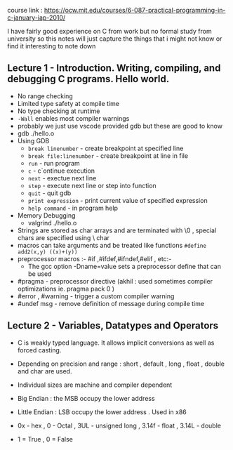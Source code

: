 course link : https://ocw.mit.edu/courses/6-087-practical-programming-in-c-january-iap-2010/

I have fairly good experience on C from work but no formal study from university so this notes will just capture the things that i might not know or find it interesting to note down 

## Lecture 1 - Introduction. Writing, compiling, and debugging C programs. Hello world.

- No range checking 
- Limited type safety at compile time 
- No type checking at runtime 
- `-Wall` enables most compiler warnings 
- probably we just use vscode provided gdb but these are good to know
- gdb ./hello.o
- Using GDB 
    - `break linenumber` - create breakpoint at specified line 
    - `break file:linenumber` - create breakpoint at line in file 
    - `run` - run program 
    - `c` - c`ontinue execution 
    - `next` - exectue next line 
    - `step` - execute next line or step into function 
    - `quit` - quit gdb
    - `print expression` - print current value of specified expression 
    - `help command` - in program help 
- Memory Debugging 
    - valgrind ./hello.o
- Strings are stored as char arrays and are terminated with \0 , special chars are specified using \ char
- macros can take arguments and be treated like functions `#define add2(x,y) ((x)+(y))`
- preprocessor macros :- #if ,#ifdef,#ifndef,#elif , etc:- 
    - The gcc option -Dname=value sets a preprocessor define that can be used  
- #pragma - preprocessor directive (akhil : used sometimes compiler optimizations ie. pragma pack 0 )
- #error , #warning - trigger a custom compiler warning 
- #undef msg - remove definition of message during compile time

## Lecture 2 - Variables, Datatypes and Operators
- C is weakly typed language. It allows implicit conversions as well as forced casting. 
- Depending on precision and range : short , default , long , float , double and char are used. 
- Individual sizes are machine and compiler dependent 

- Big Endian : the MSB occupy the lower address 
- Little Endian : LSB occupy the lower address . Used in x86 
- 0x - hex , 0 - Octal , 3UL - unsigned long , 3.14f - float , 3.14L - double 
- 1 = True , 0 = False 

